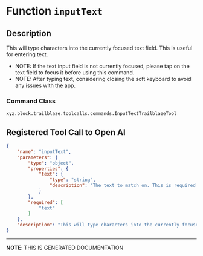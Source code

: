 # Function `inputText`

## Description
This will type characters into the currently focused text field. This is useful for entering text.
- NOTE: If the text input field is not currently focused, please tap on the text field to focus it before using this command.
- NOTE: After typing text, considering closing the soft keyboard to avoid any issues with the app.

### Command Class
`xyz.block.trailblaze.toolcalls.commands.InputTextTrailblazeTool`

## Registered Tool Call to Open AI
```json
{
    "name": "inputText",
    "parameters": {
        "type": "object",
        "properties": {
            "text": {
                "type": "string",
                "description": "The text to match on. This is required.\nNOTE:\n- The text can be a regular expression.\n- If more than one view matches the text, other optional properties are required to disambiguate."
            }
        },
        "required": [
            "text"
        ]
    },
    "description": "This will type characters into the currently focused text field. This is useful for entering text.\n- NOTE: If the text input field is not currently focused, please tap on the text field to focus it before using this command.\n- NOTE: After typing text, considering closing the soft keyboard to avoid any issues with the app."
}
```

<hr/>

**NOTE**: THIS IS GENERATED DOCUMENTATION